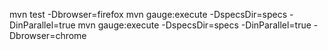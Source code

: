 mvn test -Dbrowser=firefox
mvn gauge:execute -DspecsDir=specs -DinParallel=true
mvn gauge:execute -DspecsDir=specs -DinParallel=true -Dbrowser=chrome